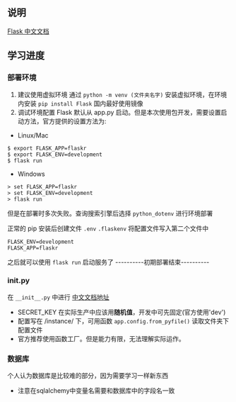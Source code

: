 ## 说明
[Flask 中文文档](https://dormousehole.readthedocs.io/en/latest/index.html)

## 学习进度
### 部署环境
1. 建议使用虚拟环境
通过 `python -m venv (文件夹名字)` 安装虚拟环境，在环境内安装 `pip install Flask` 国内最好使用镜像
2. 调试环境配置
Flask 默认从 app.py 启动。但是本次使用包开发，需要设置启动方法，官方提供的设置方法为:
- Linux/Mac

```
$ export FLASK_APP=flaskr
$ export FLASK_ENV=development
$ flask run
```

- Windows

```
> set FLASK_APP=flaskr
> set FLASK_ENV=development
> flask run
```

但是在部署时多次失败。查询搜索引擎后选择 `python_dotenv` 进行环境部署

正常的 pip 安装后创建文件 `.env` `.flaskenv` 将配置文件写入第二个文件中
```
FLASK_ENV=development
FLASK_APP=flaskr
```

之后就可以使用 `flask run` 启动服务了
----------初期部署结束----------
### __init__.py
在 `__init__.py` 中进行
[中文文档地址](https://dormousehole.readthedocs.io/en/latest/tutorial/factory.html)

- SECRET_KEY 在实际生产中应该用**随机值**，开发中可先固定(官方使用'dev')
- 配置写在 /instance/ 下，可用函数 `app.config.from_pyfile()` 读取文件夹下配置文件
- 官方推荐使用函数工厂。但是能力有限，无法理解实际运作。
### 数据库
个人认为数据库是比较难的部分，因为需要学习一样新东西
- 注意在sqlalchemy中变量名需要和数据库中的字段名一致